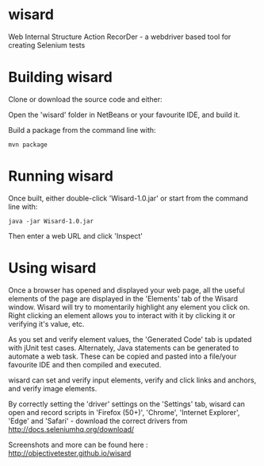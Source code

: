 wisard
======

Web Internal Structure Action RecorDer - a webdriver based tool for creating Selenium tests

Building wisard
===============

Clone or download the source code and either:

Open the 'wisard' folder in NetBeans or your favourite IDE, and build it.

Build a package from the command line with:

    mvn package 


Running wisard
==============

Once built, either double-click 'Wisard-1.0.jar' or start from the command line with:

    java -jar Wisard-1.0.jar
    

Then enter a web URL and click 'Inspect'

Using wisard
============
Once a browser has opened and displayed your web page, all the useful elements of the page are displayed in the 'Elements' tab of the Wisard window. Wisard will try to momentarily highlight any element you click on. Right clicking an element allows you to interact with it by clicking it or verifying it's value, etc.

As you set and verify element values, the 'Generated Code' tab is updated with jUnit test cases. Alternately, Java statements can be generated to automate a web task. These can be copied and pasted into a file/your favourite IDE and then compiled and executed.

wisard can set and verify input elements, verify and click links and anchors, and verify image elements.

By correctly setting the 'driver' settings on the 'Settings' tab, wisard can open and record scripts in 'Firefox (50+)', 'Chrome', 'Internet Explorer', 'Edge' and 'Safari' - download the correct drivers from http://docs.seleniumhq.org/download/


Screenshots and more can be found here : http://objectivetester.github.io/wisard
